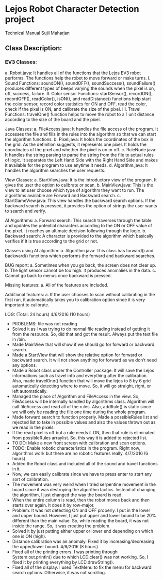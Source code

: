 # Lejos Robot Character Detection project
Technical Manual
Sujil Maharjan

## Class Description:

### EV3 Classes:
a.	Robot.java: It handles all of the functions that the Lejos EV3 robot performs. The functions help the robot to move forward or make turns. 
  I.	Sound Functions: soundON(), soundOFF(), soundSuccess(), soundFailure() produces different types of beeps varying the sounds when the pixel is on, off, success, failure.
  II.	Color sensor Functions: startSensor(), recordON(), recordOFF(), readColor(), isON(), and readDistance() functions help start the color sensor, record color statistics for ON and OFF, read the color, check if the pixel is ON, and calibrate the size of the pixel. 
  III.	Travel Functions: travelOne() function helps to move the robot to a 1 unit distance according to the size of the board and the pixel. 

Java Classes:
a.	FileAccess.java: It handles the file access of the program. It accesses the file and fills in the rules into the algorithm so that we can start the algorithm functions.
b.	Pixel.java: It holds the coordinates of the box in the grid. As the definition suggests, it represents one pixel. It holds the coordinates of the pixel and whether the pixel is on or off.
c.	RuleNode.java: It handles the string parsing to parse the string from the file to actual rules of logic. It separates the Left Hand Side with the Right Hand Side and makes it available for the program to use anytime it needs.
d.	Algorithm.java: It handles the algorithm searches the user requests. 

View Classes:
a.	StartView.java: It is the introductory view of the program. It gives the user the option to calibrate or scan.
b.	MainView.java: This is the view to let user choose which type of algorithm they want to run. The algorithms available are Forward and Backward search.
c.	StartGameView.java: This view handles the backward search options. If the backward search is pressed, it provides the option of strings the user wants to search and verify.

AI Algorithms:
a.	Forward search: This search traverses through the table and updates the potential characters according to the ON or OFF value of the pixel. It reaches an ultimate decision following through the logic.
b.	Backward search: A character is provided to the algorithm which basically verifies if it is true according to the grid or not.

Classes using AI algorithm:
a.	Algorithm.java: This class has forward() and backward() functions which performs the forward and backward searches.

BUG report:
a.	Sometimes when you go back, the screen does not clear up. 
b.	The light sensor cannot be too high. It produces anomalies in the data. 
c.	Cannot go back to menus once backward is pressed.

Missing features:
a.	All of the features are included.

Additional features:
a.	If the user chooses to scan without calibrating in the first run, it automatically takes you to calibration option since it is very important to calibrate.

LOG: (Total: 24 hours)
4/6/2016 (10 hours)
-	PROBLEMS: file was not reading
-	Solved it as I was trying to do normal file reading instead of getting it from the resource. So, did that and got the result. Always put the text file in /bin.
-	Made MainView that will show if we should go for forward or backward search.
-	Made a StartView that will show the relative option for forward or backward search. It will not show anything for forward as we don’t need any options.
-	Made a Robot class under the Controller package. It will save the Lejos informations such as travel info and everything after the calibration. Also, made travelOne() function that will move the lejos to 8 by 6 grid automatically detecting where to move. So, it will go straight, right, or left automatically.
-	Managed the place of Algorithm and FileAccess in the view. So, FileAccess will be internally handled by algorithms class. Algorithm will call fileAccess and read all of the rules. Also, addRule() is static since we will only be reading the file one time during the whole program.
-	Made forward search to function properly. Made a possibleRules list and rejected list to take in possible values and also the values thrown out as we read in the pixels.
-	If the read pixel is off but a rule needs it ON, then that rule is eliminated from possibleRules arraylist. So, this way it is added to rejected list. 
-	TO DO: Make a new front screen with calibration and scan options.
-	TODO: Enable robotic characteristics in the program. Right now, algorithms work but there are no robotic features really.
4/7/2016 (6 hours)
-	Added the Robot class and included all of the sound and travel functions in it. 
-	Now, we can easily calibrate since we have to press enter to start any sort of calibration. 
-	The movement was very weird when I tried serpentine movement in the board since it was destroying the algorithm tactics. Instead of changing the algorithm, I just changed the way the board is read.
-	When the entire column is read, then the robot moves back and then starts over again. It does it by row-major.
-	Problem: It was not detecting ON and OFF properly. I put in the lower and upper bound. However, I just put upper and lower bound to be 20% different than the main value. So, while reading the board, it was not inside the range. So, it was creating the problem.
-	Solved it by just putting either upper or lower end depending on which one is ON (high).
-	Distance calibration was an anomaly. Fixed it by increasing/decreasing the upper/lower bound. 
4/8/2016 (8 hours)
-	Fixed all of the printing errors. I was printing through System.out.println() due to which LCD.clear() was not working. So, I fixed it by printing everything by LCD.drawString().
-	Fixed all of the display. I used TextMenu to fix the menu for backward search options. Otherwise, it was not scrolling.


